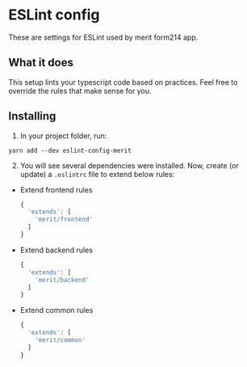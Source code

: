 # ESLint config

These are settings for ESLint used by merit form214 app.

## What it does

This setup lints your typescript code based on practices. Feel free to override the rules that make sense for you.

## Installing

1. In your project folder, run:

```
yarn add --dev eslint-config-merit
```

2. You will see several dependencies were installed. Now, create (or update) a `.eslintrc` file to extend below rules:

- Extend frontend rules
    ```js
    {
      'extends': [
        'merit/frontend'
      ]
    }
    ```
- Extend backend rules
    ```js
    {
      'extends': [
        'merit/backend'
      ]
    }
    ```
- Extend common rules
    ```js
    {
      'extends': [
        'merit/common'
      ]
    }
    ```
